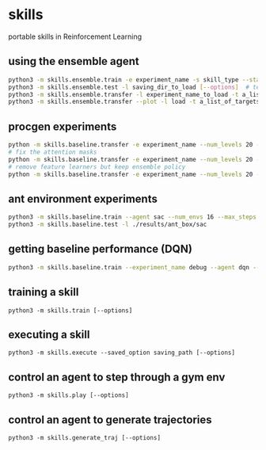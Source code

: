 # skills
portable skills in Reinforcement Learning

## using the ensemble agent
```bash
python3 -m skills.ensemble.train -e experiment_name -s skill_type --start_state room1 --agent ensemble --steps 1000 [--options]  # train
python3 -m skills.ensemble.test -l saving_dir_to_load [--options]  # test
python3 -m skills.ensemble.transfer -l experiment_name_to_load -t a_list_of_targets -s skill_type --agent ensemble -s skill_type  # transfer and meta learn
python3 -m skills.ensemble.transfer --plot -l load -t a_list_of_targets -s skill_type --agent ensemble # plot after transfer experiment
```

## procgen experiments
```bash
python -m skills.baseline.transfer -e experiment_name --num_levels 20 --transfer_steps 500000 --env ENV --num_policies 3 --seed 0
# fix the attention masks
python -m skills.baseline.transfer -e experiment_name --num_levels 20 --transfer_steps 500000 --env ENV --num_policies 3 --seed 0 --fix_attention_masks --load ./results/saved_experiment
# remove feature learners but keep ensemble policy
python -m skills.baseline.transfer -e experiment_name --num_levels 20 --transfer_steps 500000 --env ENV --num_policies 3 --seed 0 --remove_feature_learners
```

## ant environment experiments
```bash
python3 -m skills.baseline.train --agent sac --num_envs 16 --max_steps 10_000_000 --env ant_box
python3 -m skills.baseline.test -l ./results/ant_box/sac
```

## getting baseline performance (DQN)
```bash
python3 -m skills.baseline.train --experiment_name debug --agent dqn --env MontezumaRevengeNoFrameskip-v4 [--options]  # train  
```

## training a skill
```shell
python3 -m skills.train [--options]
```

## executing a skill
```shell
python3 -m skills.execute --saved_option saving_path [--options]
```

## control an agent to step through a gym env
```shell
python3 -m skills.play [--options]
```

## control an agent to generate trajectories
```shell
python3 -m skills.generate_traj [--options]
```
